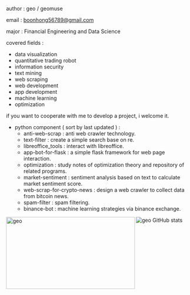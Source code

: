 author : geo / geomuse

email : boonhong56789@gmail.com

major : Financial Engineering and Data Science

covered fields :

- data visualization
- quantitative trading robot
- information security
- text mining
- web scraping
- web development
- app development
- machine learning
- optimization

if you want to cooperate with me to develop a project, i welcome it.

- python component ( sort by last updated ) :
    - anti-web-scrap : anti web crawler technology.
    - text-filter : create a simple search base on re.
    - libreoffice_tools : interact with libreoffice.
    - app-bot-for-flask : a simple flask framework for web page interaction.
    - optimization : study notes of optimization theory and repository of related programs.
    - market-sentiment : sentiment analysis based on text to calculate market sentiment score.
    - web-scrap-for-crypto-news : design a web crawler to collect data from bitcoin news.
    - spam-filter : spam filtering.
    - binance-bot : machine learning strategies via binance exchange.

<p><img align="left" width='350' height='195' src="https://github-readme-stats.vercel.app/api/top-langs/?username=geomuse&layout=compact" alt="geo" /></p>

<img align='left'>![geo GitHub stats](https://github-readme-stats.vercel.app/api?username=geomuse\&rank_icon=github)</img>
